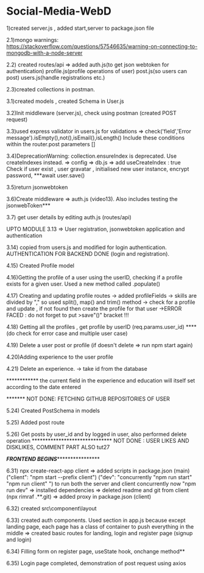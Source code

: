 # Social-Media-WebD


1)created server.js , added start,server to package.json file

2.1)mongo warnings: https://stackoverflow.com/questions/57546635/warning-on-connecting-to-mongodb-with-a-node-server

2.2) created routes/api => added auth.js(to get json webtoken for authentication) profile.js(profile operations of user) post.js(so users can post) users.js(handle registrations etc.)

2.3)created collections in postman.

3.1)created models , created Schema in User.js 

3.2)Init middleware (server.js), check using postman (created POST request)

3.3)used express validator in users.js for validations  => check('field','Error message').isEmpty(),not(),isEmail(),isLength()
    Include these conditions within the router.post parameters []

3.4)DeprecationWarning: collection.ensureIndex is deprecated. Use createIndexes instead. => config => db.js => add useCreateIndex : true
    Check if user exist , user gravatar , initialised new user instance, encrypt password, ***await user.save()

3.5)return jsonwebtoken

3.6)Create middleware => auth.js  (video13). Also includes testing the jsonwebToken***

3.7) get user details by editing auth.js (routes/api)

UPTO MODULE 3.13 => User registration, jsonwebtoken application and authentication

3.14) copied from users.js and modified for login authentication. AUTHENTICATION FOR BACKEND DONE (login and registration).

4.15) Created Profile model

4.16)Getting the profile of a user using the userID, checking if a profile exists for a given user. Used a new method called .populate()

4.17) Creating and updating profile routes
-> added profileFields 
-> skills are divided by "," so used split(), map() and trim()  method
-> check for a profile and update , if not found then create the profile for that user
->ERROR FACED : do not forget to put >save"()"  bracket !!!

4.18) Getting all the profiles , get profile by userID (req.params.user_id)
****  (do check for error case and multiple user case)

4.19) Delete a user post or profile (if doesn't delete => run npm start again)

4.20)Adding experience to the user profile

4.21) Delete an experience.
-> take id from the database

************ the current field in the experience and education will itself set according to the date entered

******* NOT DONE: FETCHING GITHUB REPOSITORIES OF USER

5.24) Created PostSchema in models

5.25) Added post route 

5.26) Get posts by user_id and by logged in user, also performed delete operation
****************************** NOT DONE : USER LIKES AND DISKLIKES, COMMENT PART ALSO tut27

*******************FRONTEND BEGINS***********************************

6.31) npx create-react-app client => added scripts in package.json (main)
 ("client": "npm start --prefix client")
 ("dev": "concurrently \"npm run start\" \"npm run client\" ")  to run both the server and client concurrently
 now "npm run dev"
 => installed dependencies
 => deleted readme and git from client (npx rimraf .\**\.git)
 => added proxy in package.json (client)

6.32) created src\component\layout 

6.33) created auth components. Used section in app.js because except landing page, each page has a class of container to push everything in the middle
 => created basic routes for landing, login and register page (signup and login)

6.34) Filling form on register page, useState hook, onchange method**

6.35) Login page completed, demonstration of post request using axios